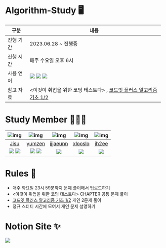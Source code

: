 # Algorithm-Study 🖥️

|구분|내용|
|---|---|
|진행 기간|2023.06.28 ~ 진행중|
|진행 시간|매주 수요일 오후 6시|
|사용 언어|<img src="https://img.shields.io/badge/Python-3776AB?style=flat-square&logo=PYTHON&logoColor=white"/> <img src="https://img.shields.io/badge/C++-3776AB?style=flat-square&logo=cplusplus&logoColor=white"/> <img src="https://img.shields.io/badge/JAVA-3776AB?style=flat-square&logo=java&logoColor=white"/>|
|참고 자료|<이것이 취업을 위한 코딩 테스트다> , [코드잇 플러스 알고리즘 기초 1/2](https://code.plus/course/41)|

# Study Member 🧑‍🤝‍🧑
|![img](https://avatars.githubusercontent.com/u/92006284?v=4)|![img](https://avatars.githubusercontent.com/u/109282927?v=4)|![img](https://avatars.githubusercontent.com/u/81541308?v=4)|![img](https://avatars.githubusercontent.com/u/109078547?v=4)|![img](https://avatars.githubusercontent.com/u/121475533?v=4)|
|:---:|:---:|:---:|:---:|:---:|
|[Jisu](https://github.com/jsomnium)|[yumzen](https://github.com/yumzen)|[jjjaeunn](https://github.com/JaeEunSeo)|[xlooslo](https://github.com/xlooslo)|[jh2ee](https://github.com/jh2ee)|
|<img src="https://img.shields.io/badge/Python-3776AB?style=flat-square&logo=PYTHON&logoColor=white"/> <img src="https://img.shields.io/badge/C++-3776AB?style=flat-square&logo=cplusplus&logoColor=white"/>|<img src="https://img.shields.io/badge/Python-3776AB?style=flat-square&logo=PYTHON&logoColor=white"/> <img src="https://img.shields.io/badge/JAVA-3776AB?style=flat-square&logo=java&logoColor=white"/>|<img src="https://img.shields.io/badge/Python-3776AB?style=flat-square&logo=PYTHON&logoColor=white"/>|<img src="https://img.shields.io/badge/Python-3776AB?style=flat-square&logo=PYTHON&logoColor=white"/>|<img src="https://img.shields.io/badge/Python-3776AB?style=flat-square&logo=PYTHON&logoColor=white"/>|


# Rules 📑

* 매주 화요일 23시 59분까지 문제 풀이해서 업로드하기
* <이것이 취업을 위한 코딩 테스트다> CHAPTER 공통 문제 풀이
* [코드잇 플러스 알고리즘 기초 1/2](https://code.plus/course/41) 개인 2문제 풀이
* 정규 스터디 시간에 모여서 개인 문제 설명하기

# Notion Site :sparkles:
<a href="https://natural-tablecloth-2f9.notion.site/Algorithm-Git-Study-0ef3bdd60b43419197401ca9a16cf454?pvs=4" rel="nofollow"><img src="https://camo.githubusercontent.com/a2861d3998e9c83fb2d6d597da4dfc3733f994e74c0285320cce82af826fa1eb/68747470733a2f2f696d672e736869656c64732e696f2e2f62616467652f4e6f74696f6e2d3030303030303f7374796c653d666f722d7468652d6261646765266c6f676f3d6e6f74696f6e266c6f676f436f6c6f723d7768697465" data-canonical-src="https://img.shields.io./badge/Notion-000000?style=for-the-badge&amp;logo=notion&amp;logoColor=white" style="max-width: 100%;"></a>
